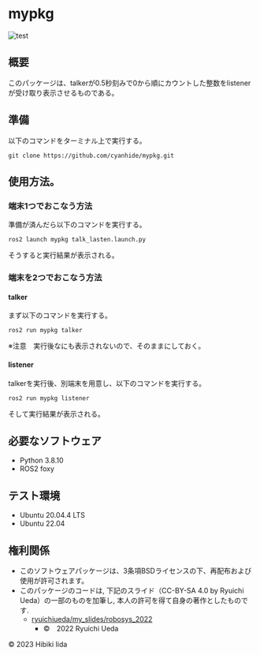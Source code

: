 # mypkg
![test](https://github.com/cyanhide/mypkg/actions/workflows/test.yml/badge.svg)

## 概要
このパッケージは、talkerが0.5秒刻みで0から順にカウントした整数をlistenerが受け取り表示させるものである。

## 準備
以下のコマンドをターミナル上で実行する。
```
git clone https://github.com/cyanhide/mypkg.git
```

## 使用方法。
### 端末1つでおこなう方法
準備が済んだら以下のコマンドを実行する。
```
ros2 launch mypkg talk_lasten.launch.py
```
そうすると実行結果が表示される。

### 端末を2つでおこなう方法
#### talker
まず以下のコマンドを実行する。
```
ros2 run mypkg talker
```
※注意　実行後なにも表示されないので、そのままにしておく。

#### listener
talkerを実行後、別端末を用意し、以下のコマンドを実行する。
```
ros2 run mypkg listener
```
そして実行結果が表示される。

## 必要なソフトウェア
* Python 3.8.10
* ROS2 foxy

## テスト環境
* Ubuntu 20.04.4 LTS
* Ubuntu 22.04

## 権利関係
* このソフトウェアパッケージは、3条項BSDライセンスの下、再配布および使用が許可されます。
* このパッケージのコードは, 下記のスライド（CC-BY-SA 4.0 by Ryuichi Ueda）の一部のものを加筆し, 本人の許可を得て自身の著作としたものです.
    * [ryuichiueda/my_slides/robosys_2022](https://github.com/ryuichiueda/my_slides/tree/master/robosys_2022)
        * ©　2022 Ryuichi Ueda

© 2023 Hibiki Iida
